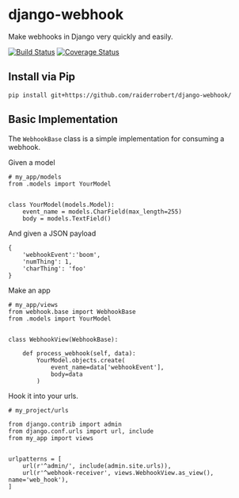 # django-webhook
Make webhooks in Django very quickly and easily.

[![Build Status](https://travis-ci.org/raiderrobert/django-webhook.svg?branch=master)](https://travis-ci.org/raiderrobert/django-webhook)
[![Coverage Status](https://coveralls.io/repos/github/raiderrobert/django-webhook/badge.svg?branch=master)](https://coveralls.io/github/raiderrobert/django-webhook?branch=master)

## Install via Pip

    pip install git+https://github.com/raiderrobert/django-webhook/

##  Basic Implementation

The `WebhookBase` class is a simple implementation for consuming a webhook.

Given a model

    # my_app/models
    from .models import YourModel
    
    
    class YourModel(models.Model):
        event_name = models.CharField(max_length=255)
        body = models.TextField()
    

And given a JSON payload

    {
        'webhookEvent':'boom',
        'numThing': 1,
        'charThing': 'foo'
    }

Make an app 

    # my_app/views
    from webhook.base import WebhookBase
    from .models import YourModel
    
    
    class WebhookView(WebhookBase):
    
        def process_webhook(self, data):
            YourModel.objects.create(
                event_name=data['webhookEvent'],
                body=data
            )


Hook it into your urls.

    # my_project/urls
    
    from django.contrib import admin
    from django.conf.urls import url, include
    from my_app import views
    
    
    urlpatterns = [
        url(r'^admin/', include(admin.site.urls)),
        url(r'^webhook-receiver', views.WebhookView.as_view(), name='web_hook'),
    ]
          
